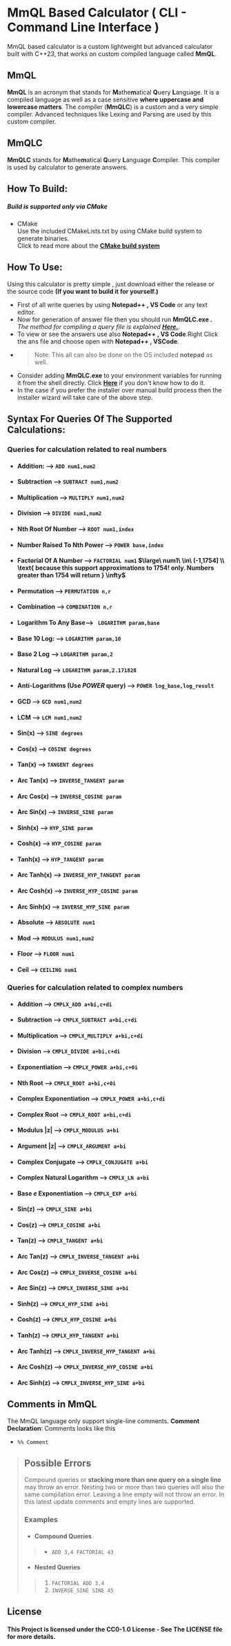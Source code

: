 
# MmQL Based Calculator  ( CLI - Command Line Interface )

MmQL based calculator is a custom lightweight but advanced calculator built with C++23, that works on custom compiled language called **MmQL**.

## MmQL

**MmQL** is an acronym that stands for **M**athe**m**atical **Q**uery **L**anguage. It is a compiled language as well as a case sensitive **where uppercase and  lowercase matters**. The compiler (**MmQLC**) is a custom and a very simple compiler. Advanced techniques like Lexing and Parsing are used by this custom compiler.

## MmQLC

**MmQLC** stands for **M**athe**m**atical **Q**uery **L**anguage **C**ompiler. This compiler is used by calculator to generate answers.

## How  To  Build:

##### 	Build is supported only via CMake<br/>

- CMake<br/>Use the included CMakeLists.txt by using CMake build system to generate binaries.<br/> Click to read more about the [**CMake build system**](https://cmake.org/documentation/)


## How  To  Use:

Using this calculator is pretty simple  , just download either the release or the source code **(If you want to build it for yourself.)** 

- First of all write queries by using  **Notepad++ , VS Code** or any text editor.
- Now for generation of answer file then you should run **MmQLC.exe .** *The method for compiling a query file is explained [**Here.**](DetailedDocs/MmQLC_Usage.md).*
- To view or see the answers use also **Notepad++ , VS Code**.Right Click the ans file and choose open with **Notepad++ , VSCode**.
- > Note: This all can also be done on the OS included **notepad** as well.
- Consider adding **MmQLC.exe** to your environment variables for running it from the shell directly. Click [**Here**](https://www.youtube.com/watch?v=z84UIZy_qgE) if you don't know how to do it.
- In  the case if you prefer the installer over manual build process then the installer wizard will take care of the above step.
## Syntax  For  Queries  Of  The  Supported  Calculations:
### Queries for calculation related to real numbers
- #### Addition: --> `ADD num1,num2`
- #### Subtraction --> `SUBTRACT num1,num2`
- #### Multiplication --> `MULTIPLY num1,num2`
- #### Division --> `DIVIDE num1,num2`
- #### Nth Root Of Number --> `ROOT num1,index`
- #### Number Raised To Nth Power --> `POWER base,index`
- #### Factorial Of A Number --> `FACTORIAL num1` $\large\ num1\ \in\ (-1,1754] \\ \text{ because this support approximations to 1754! only. Numbers greater than 1754 will return } \infty$
- #### Permutation --> `PERMUTATION n,r`
- #### Combination --> `COMBINATION n,r`
- #### Logarithm To  Any Base--> ` LOGARITHM param,base`
- #### Base 10 Log: --> `LOGARITHM param,10`
- #### Base 2 Log --> `LOGARITHM param,2`
- #### Natural Log --> `LOGARITHM param,2.171828`
- #### Anti-Logarithms  (Use ***POWER*** query) --> `POWER log_base,log_result` 
- #### GCD --> `GCD num1,num2`
- #### LCM --> `LCM num1,num2`
- #### Sin(x)  --> `SINE degrees`
- #### Cos(x) --> `COSINE degrees`
- #### Tan(x) --> `TANGENT degrees`
- #### Arc Tan(x)  --> `INVERSE_TANGENT param`
- #### Arc  Cos(x) --> `INVERSE_COSINE param`
- #### Arc Sin(x) --> `INVERSE_SINE param`
- #### Sinh(x)   --> `HYP_SINE param`
- #### Cosh(x) --> `HYP_COSINE param`
- #### Tanh(x) --> `HYP_TANGENT param`
- #### Arc Tanh(x) --> `INVERSE_HYP_TANGENT param`
- #### Arc Cosh(x) --> `INVERSE_HYP_COSINE param`
- #### Arc Sinh(x) --> `INVERSE_HYP_SINE param`
- #### Absolute --> `ABSOLUTE num1`
- #### Mod --> `MODULUS num1,num2`
- #### Floor --> `FLOOR num1`
- #### Ceil --> `CEILING num1`
### Queries for calculation related to complex numbers
- ####  Addition --> `CMPLX_ADD a+bi,c+di`
- #### Subtraction --> `CMPLX_SUBTRACT a+bi,c+di`
- #### Multiplication --> `CMPLX_MULTIPLY a+bi,c+di`
- #### Division --> `CMPLX_DIVIDE a+bi,c+di`
- #### Exponentiation --> `CMPLX_POWER a+bi,c+0i`
- #### Nth Root --> `CMPLX_ROOT a+bi,c+0i`
- #### Complex Exponentiation --> `CMPLX_POWER a+bi,c+di`
- #### Complex Root --> `CMPLX_ROOT a+bi,c+di`
- #### Modulus |z| --> `CMPLX_MODULUS a+bi`
- #### Argument |z| --> `CMPLX_ARGUMENT a+bi`
- #### Complex Conjugate --> `CMPLX_CONJUGATE a+bi`
- #### Complex Natural Logarithm --> `CMPLX_LN a+bi`
- #### Base $e$ Exponentiation --> `CMPLX_EXP a+bi`
-  #### Sin(z)  --> `CMPLX_SINE a+bi`
- #### Cos(z) --> `CMPLX_COSINE a+bi`
- #### Tan(z) --> `CMPLX_TANGENT a+bi`
- #### Arc Tan(z)  --> `CMPLX_INVERSE_TANGENT a+bi`
- #### Arc  Cos(z) --> `CMPLX_INVERSE_COSINE a+bi`
- #### Arc Sin(z) --> `CMPLX_INVERSE_SINE a+bi`
- #### Sinh(z)   --> `CMPLX_HYP_SINE a+bi`
- #### Cosh(z) --> `CMPLX_HYP_COSINE a+bi`
- #### Tanh(z) --> `CMPLX_HYP_TANGENT a+bi`
- #### Arc Tanh(z) --> `CMPLX_INVERSE_HYP_TANGENT a+bi`
- #### Arc Cosh(z) --> `CMPLX_INVERSE_HYP_COSINE a+bi`
- #### Arc Sinh(z) --> `CMPLX_INVERSE_HYP_SINE a+bi`
## Comments in MmQL
The MmQL language only support single-line comments.
**Comment Declaration**: Comments looks like this
- `%% Comment`
>## Possible Errors
> Compound queries or **stacking more than one query on a single line** may throw an error.
> Nesting two or more than two queries will also the same compilation error.
> Leaving a line empty will not throw an error. In this latest update comments and empty lines are supported.
>### Examples
>- #### Compound Queries
> > - `ADD 3,4 FACTORIAL 43`
> - #### Nested Queries
> > 1. `FACTORIAL ADD 3,4`
> > 2. `INVERSE_SINE SINE 45`

## License

#### This Project is licensed under the CC0-1.0 License - See The LICENSE file for more details.